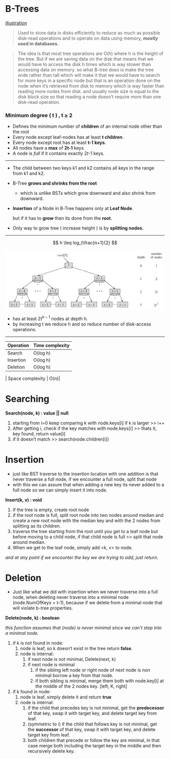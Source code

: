 # B-Trees

[illustration](https://www.baeldung.com/cs/b-tree-data-structure)

> Used to store data in disks efficiently to reduce as much as possible disk-read operations and to operate on data using memory, **mostly used in databases.**
> 

> The idea is that most tree operations are O(h) where h is the height of the tree. But if we are saving data on the disk that means that we would have to access the disk h times which is way slower than accessing data on memory. so what B-tree does is make the tree wide rather than tall which will make it that we would have to search for more keys in a specific node but that is an operation done on the node when it’s retrieved from disk to memory which is way faster than reading more nodes from disk. and usually node size is equal to the disk block size so that reading a node doesn’t require more than one disk-read operation.
> 

### Minimum degree ( t ) , t ≥ 2

- Defines the minimum number of **children** of an internal node other than the root
- Every node except leaf-nodes has at least **t children**.
- Every node except root has at least **t-1** **keys**.
- All nodes have a **max** of **2t-1** keys.
- A node is *full* if it contains exactly 2*t*-1 keys.

---

- The child between two keys k1 and k2 contains all keys in the range from k1 and k2.
- B-Tree **grows and shrinks from the root**
    - which is unlike BSTs which grow downward and also shrink from downward.
- **Insertion** of a Node in B-Tree happens only at **Leaf Node**.
    
    but if it has to **grow** then its done from the **root**.
    
- Only way to grow tree ( increase height ) is by **splitting nodes.**

---

$$
h \leq log_t\frac{n+1}{2}
$$

![Untitled](img/Untitled.png)

- has at least ${2t}^{h-1}$ nodes at depth h.
- by increasing t we reduce h and so reduce number of disk-access operations.

---

| Operation | Time complexity |
| --- | --- |
| Search | O(log h) |
| Insertion | O(log h) |
| Deletion | O(log h) |

| Space complexity | O(n)|

# Searching

**Search(node, k) : value || null**

1. starting from i=0 keep comparing k with node.keys[i] if k is larger >> i++
2. After getting i, check if the key matches with node.keys[i] >> thats it, key found, return value[i]
3. if it doesn’t match >> search(node.children[i])

# Insertion

- just like BST traverse to the insertion location with one addition is that never traverse a full node,  if we encounter a full node, split that node
- with this we can assure that when adding a new key its never added to a full node so we can simply insert it into node.

**Insert(k, v) : void**

1. if the tree is empty, create root node
2. if the root node is full, split root node into two nodes around median and create a new root node with the median key and with the 2 nodes from splitting as its children.
3. traverse the tree starting from the root until you get to a leaf node but before moving to a child node, if that child node is full >> split that node around median.
4. When we get to the leaf node, simply add <k, v> to node.

*and at any point if we encounter the key we are trying to add, just return.*

# Deletion

- Just like what we did with insertion  when we never traverse into a full node, when deleting never traverse into a minimal node (node.NumOfKeys = t-1), because if we delete from a minimal node that will violate b-tree properties.

**Delete(node, k) : boolean**

*this function assumes that (node) is never minimal since we can’t step into a minimal node.*

1. if k is not found in node:
    1. node is leaf, so k doesn’t exist in the tree return **false**.
    2. node is internal:
        1. if next node is not minimal, Delete(next, k)
        2. if next node is minimal
            1. if the sibling left node or right node of next node is non minimal borrow a key from that node. 
            2. if both sibling is minimal, merge them both with node.key[i] at the middle of the 2 nodes key.    [left, K, right]
2. if k found in node:
    1. node is leaf, simply delete it and return **true**
    2. node is internal:
        1. if the child that precedes key is not minimal, get the **predecessor** of that key, swap it with target key, and delete target key from leaf.
        2. (symmetric to i) if the child that follows key is not minimal, get the **successor** of that key, swap it with target key, and delete target key from leaf.
        3. both children that precede or follow the key are minimal, in that case merge both including the target key in the middle and then recursively delete                    key.
